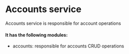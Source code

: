 # Accounts service

Accounts service is responsible for account operations

#### It has the following modules:

- accounts: responsible for accounts CRUD operations
